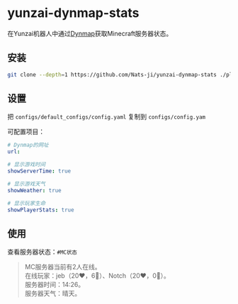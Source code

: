 # yunzai-dynmap-stats

在Yunzai机器人中通过[Dynmap](https://github.com/webbukkit/dynmap)获取Minecraft服务器状态。

## 安装
```sh
git clone --depth=1 https://github.com/Nats-ji/yunzai-dynmap-stats ./plugins/dynmap-stats/
```

## 设置
把 `configs/default_configs/config.yaml` 复制到 `configs/config.yam`

可配置项目：
```yaml
# Dynmap的网址
url:

# 显示游戏时间
showServerTime: true

# 显示游戏天气
showWeather: true

# 显示玩家生命
showPlayerStats: true
```

## 使用

查看服务器状态：`#MC状态`

> MC服务器当前有2人在线。<br>
> 在线玩家：jeb（20❤️，6🦺）、Notch（20❤️，0🦺）。<br>
> 服务器时间：14:26。<br>
> 服务器天气：晴天。